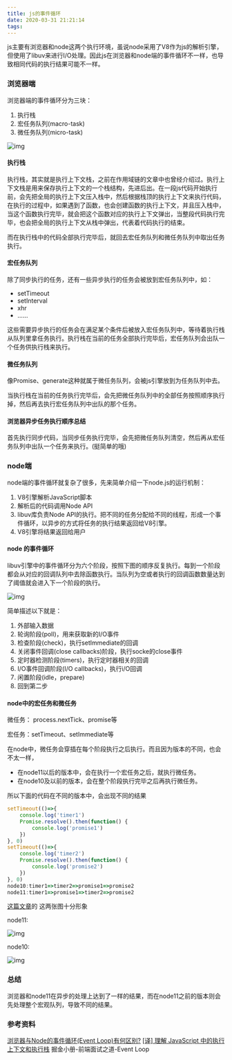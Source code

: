 ```yaml
---
title: js的事件循环
date: 2020-03-31 21:21:14
tags:
---
```


 js主要有浏览器和node这两个执行环境，虽说node采用了V8作为js的解析引擎，但使用了libuv来进行I/O处理。因此js在浏览器和node端的事件循环不一样，也导致相同代码的执行结果可能不一样。

### 浏览器端

浏览器端的事件循环分为三块：

1. 执行栈
2. 宏任务队列(macro-task)
3. 微任务队列(micro-task)

![img](D:\hexo\blog\source\images\16740fa4cd9c6937)

#### 执行栈

执行栈，其实就是执行上下文栈，之前在作用域链的文章中也曾经介绍过。执行上下文栈是用来保存执行上下文的一个栈结构，先进后出。在一段js代码开始执行前，会先把全局的执行上下文压入栈中，然后根据栈顶的执行上下文来执行代码，在执行的过程中，如果遇到了函数，也会创建函数的执行上下文，并且压入栈中，当这个函数执行完毕，就会把这个函数对应的执行上下文弹出，当整段代码执行完毕，也会把全局的执行上下文从栈中弹出，代表着代码执行的结束。

而在执行栈中的代码全部执行完毕后，就回去宏任务队列和微任务队列中取出任务执行。

#### 宏任务队列

除了同步执行的任务，还有一些异步执行的任务会被放到宏任务队列中，如：

- setTimeout
- setInterval
- xhr
- ......

这些需要异步执行的任务会在满足某个条件后被放入宏任务队列中，等待着执行栈从队列里拿任务执行。执行栈在当前的任务全部执行完毕后，宏任务队列会出队一个任务供执行栈来执行。

#### 微任务队列

像Promise、generate这种就属于微任务队列，会被js引擎放到为任务队列中去。

当执行栈在当前的任务执行完毕后，会先把微任务队列中的全部任务按照顺序执行掉，然后再去执行宏任务队列中出队的那个任务。

#### 浏览器异步任务执行顺序总结

首先执行同步代码，当同步任务执行完毕，会先把微任务队列清空，然后再从宏任务队列中出队一个任务来执行。(挺简单的哦)



### node端

node端的事件循环就复杂了很多，先来简单介绍一下node.js的运行机制：

1. V8引擎解析JavaScript脚本
2. 解析后的代码调用Node API
3. libuv库负责Node API的执行。把不同的任务分配给不同的线程，形成一个事件循环，以异步的方式将任务的执行结果返回给V8引擎。
4. V8引擎将结果返回给用户

#### node 的事件循环

libuv引擎中的事件循环分为六个阶段，按照下图的顺序反复执行。每到一个阶段都会从对应的回调队列中去除函数执行。当队列为空或者执行的回调函数数量达到了阈值就会进入下一个阶段的执行。

![img](D:\hexo\blog\source\images\1)

简单描述以下就是：

1. 外部输入数据
2. 轮询阶段(poll)，用来获取新的I/O事件
3. 检查阶段(check)，执行setImmediate的回调
4. 关闭事件回调(close callbacks)阶段，执行socke的close事件
5. 定时器检测阶段(timers)，执行定时器相关的回调
6. I/O事件回调阶段(I/O callbacks)，执行i/O回调
7. 闲置阶段(idle，prepare)
8. 回到第二步

#### node中的宏任务和微任务

微任务： process.nextTick、promise等

宏任务：setTimeout、setImmediate等

在node中，微任务会穿插在每个阶段执行之后执行。而且因为版本的不同，也会不太一样，

- 在node11以后的版本中，会在执行一个宏任务之后，就执行微任务。
- 在node10及以前的版本，会在整个阶段执行完毕之后再执行微任务。

所以下面的代码在不同的版本中，会出现不同的结果

```js
setTimeout(()=>{
    console.log('timer1')
    Promise.resolve().then(function() {
        console.log('promise1')
    })
}, 0)
setTimeout(()=>{
    console.log('timer2')
    Promise.resolve().then(function() {
        console.log('promise2')
    })
}, 0)
node10:timer1=>timer2=>promise1=>promise2
node11:timer1=>promise1=>timer2=>promise2
```

[这篇文章](https://juejin.im/post/5c337ae06fb9a049bc4cd218)的 这两张图十分形象

node11: 

![img](D:\hexo\blog\source\images\node11.gif)

node10:

![img](D:\hexo\blog\source\images\node10.gif)

### 总结

浏览器和node11在异步的处理上达到了一样的结果，而在node11之前的版本则会先处理整个宏观队列，导致不同的结果。


### 参考资料
[浏览器与Node的事件循环(Event Loop)有何区别?](https://juejin.im/post/5c337ae06fb9a049bc4cd218)
[[译] 理解 JavaScript 中的执行上下文和执行栈](https://juejin.im/post/5ba32171f265da0ab719a6d7)
掘金小册-前端面试之道-Event Loop
